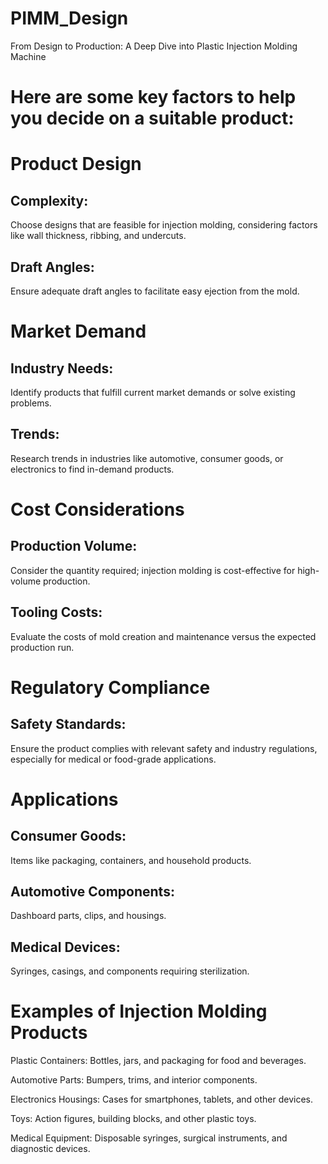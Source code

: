 # PIMM_Design
From Design to Production: A Deep Dive into Plastic Injection Molding Machine



# Here are some key factors to help you decide on a suitable product:

# Product Design

## Complexity: 

Choose designs that are feasible for injection molding, considering factors like wall thickness, ribbing, and undercuts.

## Draft Angles:

Ensure adequate draft angles to facilitate easy ejection from the mold.



# Market Demand


## Industry Needs: 

Identify products that fulfill current market demands or solve existing problems.


## Trends: 

Research trends in industries like automotive, consumer goods, or electronics to find in-demand products.



# Cost Considerations

## Production Volume: 

Consider the quantity required; injection molding is cost-effective for high-volume production.


## Tooling Costs: 

Evaluate the costs of mold creation and maintenance versus the expected production run.



# Regulatory Compliance

## Safety Standards: 


Ensure the product complies with relevant safety and industry regulations, especially for medical or food-grade applications.


# Applications

## Consumer Goods: 

Items like packaging, containers, and household products.

## Automotive Components: 

Dashboard parts, clips, and housings.

## Medical Devices: 

Syringes, casings, and components requiring sterilization.


# Examples of Injection Molding Products

Plastic Containers: Bottles, jars, and packaging for food and beverages.

Automotive Parts: Bumpers, trims, and interior components.

Electronics Housings: Cases for smartphones, tablets, and other devices.

Toys: Action figures, building blocks, and other plastic toys.

Medical Equipment: Disposable syringes, surgical instruments, and diagnostic devices.














